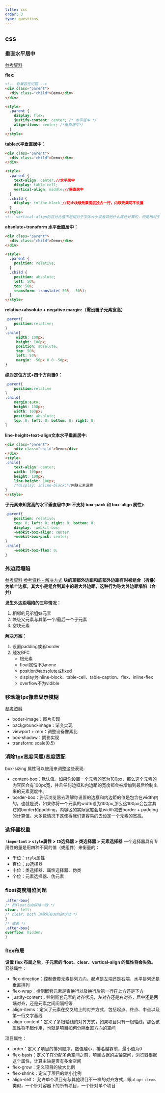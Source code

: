 ```yaml
---
title: css
order: 3
type: questions
---
```


## css
### 垂直水平居中
[参考资料](https://github.com/hawx1993/tech-blog/issues/12)

**flex:**
```html
<!-- 有兼容性问题 -->
<div class="parent">
  <div class="child">Demo</div>
</div>

<style>
  .parent {
    display: flex;
    justify-content: center; /* 水平居中 */
    align-items: center; /*垂直居中*/
  }
</style>
```

**table水平垂直居中：**
```html
<div class="parent">
  <div class="child">Demo</div>
</div>

<style>
  .parent {
    text-align: center;//水平居中
    display: table-cell;
    vertical-align: middle;//垂直居中
  }
  .child {
    display: inline-block;//防止块级元素宽度独占一行，内联元素可不设置
  }
</style>
<!-- vertical-align的百分比值不是相对于字体大小或者其他什么属性计算的，而是相对于line-height计算的。 -->
```

**absolute+transform 水平垂直居中：**
```html
<div class="parent">
  <div class="child">Demo</div>
</div>

<style>
  .parent {
    position: relative;
  }
  .child {
    position: absolute;
    left: 50%;
    top: 50%;
    transform: translate(-50%, -50%);
  }
</style>
```

**relative+absolute + negative margin:（需设置子元素宽高）**
```css
.parent{
    position:relative;
}
.child{
     width: 100px;
     height: 100px;
     position: absolute;
     top: 50%;
     left: 50%;
     margin: -50px 0 0 -50px;
}
```

**绝对定位方式+四个方向置0：**
```css
.parent{
    position:relative
}
.child{
    margin:auto;
    height: 100px;
    width: 100px;
    position: absolute;
    top: 0; left: 0; bottom: 0; right: 0;
}
```

**line-height+text-align文本水平垂直居中:**
```html
<div class="parent">
    <div class="child">Demo</div>
</div>
<style>
.child{
    text-align: center;
    width: 100px;
    height: 100px;
    line-height: 100px;
    /*display: inline-block;*/内联元素设置
}
</style>
```

**子元素未知宽高的水平垂直居中(IE 不支持 box-pack 和 box-align 属性):**
```css
.parent{
    position: relative;
    top: 0; left: 0; right: 0; bottom: 0;
    display: -webkit-box;
    -webkit-box-align: center;
    -webkit-box-pack: center;
}
.child{
    -webkit-box-flex: 0;
}
```

### 外边距塌陷
[参考资料](https://developer.mozilla.org/zh-CN/docs/Web/CSS/CSS_Box_Model/Mastering_margin_collapsing)
[参考资料 - 解决方式](https://segmentfault.com/a/1190000011075163)
**块的顶部外边距和底部外边距有时被组合（折叠）为单个边框，其大小是组合到其中的最大外边距，这种行为称为外边距塌陷（合并）**

**发生外边距塌陷的三种情况：**
1. 相邻的兄弟姐妹元素
1. 块级父元素与其第一个/最后一个子元素
1. 空块元素

**解决方案：**
1. 设置padding或者border
1. 触发BFC
    - 根元素
    - float属性不为none
    - position为absolute或fixed
    - display为inline-block、table-cell、table-caption、flex、inline-flex
    - overflow不为vidible

### 移动端1px像素显示模糊
[参考资料](https://segmentfault.com/a/1190000007604842)
- boder-image：图片实现
- background-image：渐变实现
- viewport + rem：调整设备像素比
- box-shadow：阴影实现
- transform: scale(0.5)

### 消除1px宽度问题/宽度适配
box-sizing 属性可以被用来调整这些表现:
- content-box：默认值。如果你设置一个元素的宽为100px，那么这个元素的内容区会有100px宽，并且任何边框和内边距的宽度都会被增加到最后绘制出来的元素宽度中。
- border-box：告诉浏览器去理解你设置的边框和内边距的值是包含在width内的。也就是说，如果你将一个元素的width设为100px,那么这100px会包含其它的border和padding，内容区的实际宽度会是width减去border + padding的计算值。大多数情况下这使得我们更容易的去设定一个元素的宽高。

### 选择器权重
**`!important` > `style`属性 > `ID`选择器 > 类选择器 > 元素选择器**
一个选择器具有专用性的量是用四种不同的值（或组件）来衡量的：
- 千位：`style`属性
- 百位：`ID`选择器
- 十位：类选择器、属性选择器、伪类
- 个位：元素选择器、伪元素

### float高度塌陷问题
```css
.after-box{
/* 和float方向保持一致 */
clear: left;
/* clear: both 清除所有方向的浮动 */
}
/* 或者 */
.after-box{
overflow: hidden;
}
```

### flex布局
**设置 flex 布局之后，子元素的 float、clear、vertical-align 的属性将会失效。**
容器属性：
- flex-direction：控制嵌套元素排列方向，起点是左端还是右端，水平排列还是垂直排列
- flex-wrap：控制嵌套元素是否换行以及换行后第一行在上方还是下方
- justify-content：控制嵌套元素的对齐状况，左对齐还是右对齐，居中还是两端对齐，还是元素之间间隔相等
- align-items：定义了元素在交叉轴上的对齐方式，包括起点、终点、中点以及第一行文字基线
- align-content：定义了多根轴线的对齐方式，如果项目只有一根轴线，那么该属性将不起作用，也就是项目如何分隔垂直方向的空间

项目属性：
- order：定义了项目的排列顺序，数值越小，排名越靠前，最小值为0
- flex-basis：定义了在分配多余空间之前，项目占据的主轴空间，浏览器根据这个属性，计算主轴是否有多余空间
- flex-grow：定义项目的放大比例
- flex-shrink：定义了项目的缩小比例
- align-self： 允许单个项目有与其他项目不一样的对齐方式，跟`align-items`类似，一个针对容器下的所有项目，一个针对单个项目
